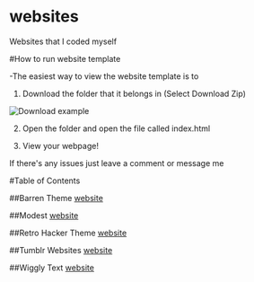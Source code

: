 # websites
Websites that I coded myself

#How to run website template

-The easiest way to view the website template is to

1. Download the folder that it belongs in (Select Download Zip)

![Download example](https://www.stevejgordon.co.uk/wp-content/uploads/2018/01/CloneOrDownloadGitHub.png)

2. Open the folder and open the file called index.html

3. View your webpage!

If there's any issues just leave a comment or message me

#Table of Contents

##Barren Theme
[website](https://github.com/Vaporjawn/websites/tree/master/Barren%20Theme)

##Modest
[website](https://github.com/Vaporjawn/websites/tree/master/Modest)

##Retro Hacker Theme
[website](https://github.com/Vaporjawn/websites/tree/master/Retro%20Hacker%20Theme)

##Tumblr Websites
[website](https://github.com/Vaporjawn/websites/tree/master/Tumblr%20Websites)

##Wiggly Text
[website](https://github.com/Vaporjawn/websites/tree/master/Wiggly%20Text)
